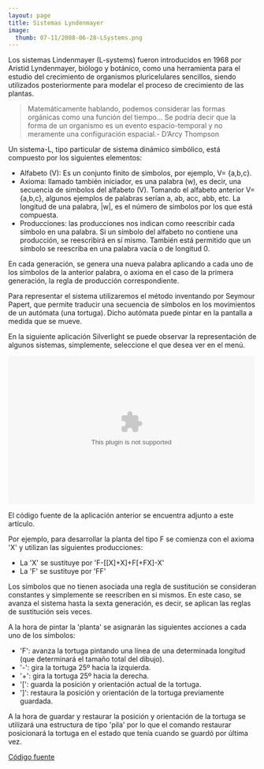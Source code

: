 ```yaml
---
layout: page
title: Sistemas Lyndenmayer
image:
  thumb: 07-11/2008-06-28-LSystems.png
---
```


<p>Los sistemas Lindenmayer (L-systems) fueron introducidos en 1968 por Aristid Lyndenmayer, biólogo y botánico, como una herramienta para el estudio del crecimiento de organismos pluricelulares sencillos, siendo utilizados posteriormente para modelar el proceso de crecimiento de las plantas.</p> <blockquote> <p>Matemáticamente hablando, podemos considerar las formas orgánicas como una función del tiempo… Se podría decir que la forma de un organismo es un evento espacio-temporal y no meramente una configuración espacial.- D’Arcy Thompson</p></blockquote> <p>Un sistema-L, tipo particular de sistema dinámico simbólico, está compuesto por los siguientes elementos:</p> <ul> <li>Alfabeto (V): Es un conjunto finito de simbolos, por ejemplo, V= {a,b,c}.  <li>Axioma: llamado también iniciador, es una palabra (w), es decir, una secuencia de simbolos del alfabeto (V). Tomando el alfabeto anterior V={a,b,c}, algunos ejemplos de palabras serían a, ab, acc, abb, etc. La longitud de una palabra, |w|, es el número de simbolos por los que está compuesta.  <li>Producciones: las producciones nos indican como reescribir cada símbolo en una palabra. Si un símbolo del alfabeto no contiene una producción, se reescribirá en sí mismo. También está permitido que un símbolo se reescriba en una palabra vacía o de longitud 0. </li></ul> <p>En cada generación, se genera una nueva palabra aplicando a cada uno de los símbolos de la anterior palabra, o axioma en el caso de la primera generación, la regla de producción correspondiente.</p> <p>Para representar el sistema utilizaremos el método inventando por Seymour Papert, que permite traducir una secuencia de símbolos en los movimientos de un autómata (una tortuga). Dicho autómata puede pintar en la pantalla a medida que se mueve.</p> <p>En la siguiente aplicación Silverlight se puede observar la representación de algunos sistemas, simplemente, seleccione el que desea ver en el menú.</p>

<object width="500" height="300"
    data="data:application/x-silverlight-2," 
    type="application/x-silverlight-2" >
    <param name="source" value="{{ site.baseurl }}/files/2008-06-LSystems.xap"/>
</object>

<p>El código fuente de la aplicación anterior se encuentra adjunto a este artículo.</p> <p>Por ejemplo, para desarrollar la planta del tipo F se comienza con el axioma 'X' y utilizan las siguientes producciones:</p> <ul> <li>La 'X' se sustituye por 'F-[[X]+X]+F[+FX]-X'</li> <li>La 'F' se sustituye por 'FF'</li></ul> <p>Los símbolos que no tienen asociada una regla de sustitución se consideran constantes y simplemente se reescriben en si mismos. En este caso, se avanza el sistema hasta la sexta generación, es decir, se aplican las reglas de sustitución seis veces.</p> <p>A la hora de pintar la 'planta' se asignarán las siguientes acciones a cada uno de los símbolos:</p> <ul> <li>'F': avanza la tortuga pintando una línea de una determinada longitud (que determinará el tamaño total del dibujo).</li> <li>'-': gira la tortuga 25º hacia la izquierda.</li> <li>'+': gira la tortuga 25º hacia la derecha.</li> <li>'[': guarda la posición y orientación actual de la tortuga.</li> <li>']': restaura la posición y orientación de la tortuga previamente guardada.</li></ul> <p>A la hora de guardar y restaurar la posición y orientación de la tortuga se utilizará una estructura de tipo 'pila' por lo que el comando restaurar posicionará la tortuga en el estado que tenía cuando se guardó por última vez.</p>

<a href="{{ site.baseurl }}/files/2008-06-LSystems.zip">Código fuente</a>
